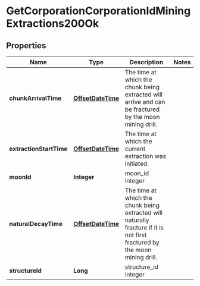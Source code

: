 
# GetCorporationCorporationIdMiningExtractions200Ok

## Properties
Name | Type | Description | Notes
------------ | ------------- | ------------- | -------------
**chunkArrivalTime** | [**OffsetDateTime**](OffsetDateTime.md) | The time at which the chunk being extracted will arrive and can be fractured by the moon mining drill.  | 
**extractionStartTime** | [**OffsetDateTime**](OffsetDateTime.md) | The time at which the current extraction was initiated.  | 
**moonId** | **Integer** | moon_id integer | 
**naturalDecayTime** | [**OffsetDateTime**](OffsetDateTime.md) | The time at which the chunk being extracted will naturally fracture if it is not first fractured by the moon mining drill.  | 
**structureId** | **Long** | structure_id integer | 



